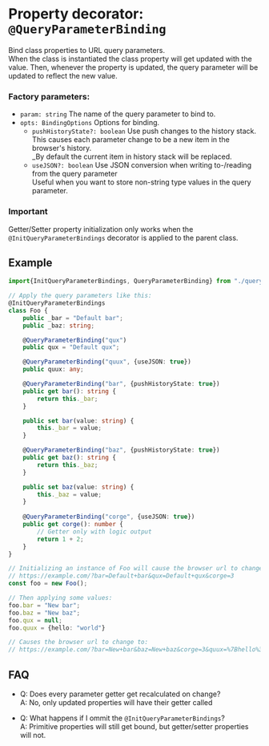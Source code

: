 # Property decorator: `@QueryParameterBinding`

Bind class properties to URL query parameters.  
When the class is instantiated the class property will get updated with the value.
Then, whenever the property is updated, the query parameter will be updated to reflect the new value.

### Factory parameters:
* `param: string` The name of the query parameter to bind to.
* `opts: BindingOptions` Options for binding.
    * `pushHistoryState?: boolean` Use push changes to the history stack.  
    This causes each parameter change to be a new item in the browser's history.  
    _By default the current item in history stack will be replaced.
    * `useJSON?: boolean` Use JSON conversion when writing to-/reading from the query parameter  
    Useful when you want to store non-string type values in the query parameter.

### Important
Getter/Setter property initialization only works when the `@InitQueryParameterBindings` decorator is applied to the parent class.

## Example
```typescript
import{InitQueryParameterBindings, QueryParameterBinding} from "./query-parameter-binding"

// Apply the query parameters like this: 
@InitQueryParameterBindings
class Foo {
    public _bar = "Default bar";
    public _baz: string;

    @QueryParameterBinding("qux")
    public qux = "Default qux";

    @QueryParameterBinding("quux", {useJSON: true})
    public quux: any;

    @QueryParameterBinding("bar", {pushHistoryState: true})
    public get bar(): string {
        return this._bar;
    }

    public set bar(value: string) {
        this._bar = value;
    }

    @QueryParameterBinding("baz", {pushHistoryState: true})
    public get baz(): string {
        return this._baz;
    }

    public set baz(value: string) {
        this._baz = value;
    }
    
    @QueryParameterBinding("corge", {useJSON: true})
    public get corge(): number {
        // Getter only with logic output
        return 1 + 2;
    }
}

// Initializing an instance of Foo will cause the browser url to change to:
// https://example.com/?bar=Default+bar&qux=Default+qux&corge=3
const foo = new Foo();

// Then applying some values:
foo.bar = "New bar";
foo.baz = "New baz";
foo.qux = null;
foo.quux = {hello: "world"}

// Causes the browser url to change to:
// https://example.com/?bar=New+bar&baz=New+baz&corge=3&quux=%7Bhello%3A%22world%22%7D
```

## FAQ

* Q: Does every parameter getter get recalculated on change?  
A: No, only updated properties will have their getter called

* Q: What happens if I ommit the `@InitQueryParameterBindings`?  
A: Primitive properties will still get bound, but getter/setter properties will not.
